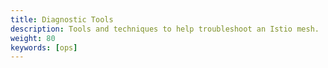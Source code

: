 ```yaml
---
title: Diagnostic Tools
description: Tools and techniques to help troubleshoot an Istio mesh.
weight: 80
keywords: [ops]
---
```

